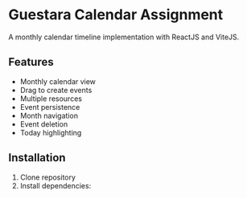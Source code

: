 # Guestara Calendar Assignment

A monthly calendar timeline implementation with ReactJS and ViteJS.

## Features
- Monthly calendar view
- Drag to create events
- Multiple resources
- Event persistence
- Month navigation
- Event deletion
- Today highlighting

## Installation
1. Clone repository
2. Install dependencies:
```bash
